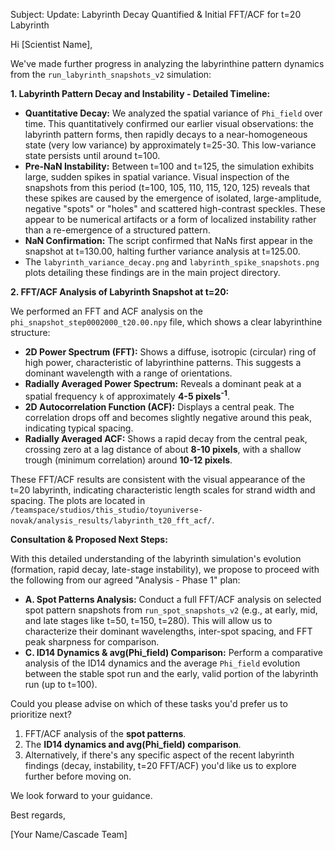 Subject: Update: Labyrinth Decay Quantified & Initial FFT/ACF for t=20 Labyrinth

Hi [Scientist Name],

We've made further progress in analyzing the labyrinthine pattern dynamics from the `run_labyrinth_snapshots_v2` simulation:

**1. Labyrinth Pattern Decay and Instability - Detailed Timeline:**

*   **Quantitative Decay:** We analyzed the spatial variance of `Phi_field` over time. This quantitatively confirmed our earlier visual observations: the labyrinth pattern forms, then rapidly decays to a near-homogeneous state (very low variance) by approximately t=25-30. This low-variance state persists until around t=100.
*   **Pre-NaN Instability:** Between t=100 and t=125, the simulation exhibits large, sudden spikes in spatial variance. Visual inspection of the snapshots from this period (t=100, 105, 110, 115, 120, 125) reveals that these spikes are caused by the emergence of isolated, large-amplitude, negative "spots" or "holes" and scattered high-contrast speckles. These appear to be numerical artifacts or a form of localized instability rather than a re-emergence of a structured pattern.
*   **NaN Confirmation:** The script confirmed that NaNs first appear in the snapshot at t=130.00, halting further variance analysis at t=125.00.
*   The `labyrinth_variance_decay.png` and `labyrinth_spike_snapshots.png` plots detailing these findings are in the main project directory.

**2. FFT/ACF Analysis of Labyrinth Snapshot at t=20:**

We performed an FFT and ACF analysis on the `phi_snapshot_step0002000_t20.00.npy` file, which shows a clear labyrinthine structure:

*   **2D Power Spectrum (FFT):** Shows a diffuse, isotropic (circular) ring of high power, characteristic of labyrinthine patterns. This suggests a dominant wavelength with a range of orientations.
*   **Radially Averaged Power Spectrum:** Reveals a dominant peak at a spatial frequency `k` of approximately **4-5 pixels<sup>-1</sup>**.
*   **2D Autocorrelation Function (ACF):** Displays a central peak. The correlation drops off and becomes slightly negative around this peak, indicating typical spacing.
*   **Radially Averaged ACF:** Shows a rapid decay from the central peak, crossing zero at a lag distance of about **8-10 pixels**, with a shallow trough (minimum correlation) around **10-12 pixels**.

These FFT/ACF results are consistent with the visual appearance of the t=20 labyrinth, indicating characteristic length scales for strand width and spacing. The plots are located in `/teamspace/studios/this_studio/toyuniverse-novak/analysis_results/labyrinth_t20_fft_acf/`.

**Consultation & Proposed Next Steps:**

With this detailed understanding of the labyrinth simulation's evolution (formation, rapid decay, late-stage instability), we propose to proceed with the following from our agreed "Analysis - Phase 1" plan:

*   **A. Spot Patterns Analysis:** Conduct a full FFT/ACF analysis on selected spot pattern snapshots from `run_spot_snapshots_v2` (e.g., at early, mid, and late stages like t=50, t=150, t=280). This will allow us to characterize their dominant wavelengths, inter-spot spacing, and FFT peak sharpness for comparison.
*   **C. ID14 Dynamics & avg(Phi_field) Comparison:** Perform a comparative analysis of the ID14 dynamics and the average `Phi_field` evolution between the stable spot run and the early, valid portion of the labyrinth run (up to t=100).

Could you please advise on which of these tasks you'd prefer us to prioritize next?

1.  FFT/ACF analysis of the **spot patterns**.
2.  The **ID14 dynamics and avg(Phi_field) comparison**.
3.  Alternatively, if there's any specific aspect of the recent labyrinth findings (decay, instability, t=20 FFT/ACF) you'd like us to explore further before moving on.

We look forward to your guidance.

Best regards,

[Your Name/Cascade Team]
